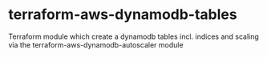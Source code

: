 # terraform-aws-dynamodb-tables
Terraform module which create a dynamodb tables incl. indices and scaling via the terraform-aws-dynamodb-autoscaler module
